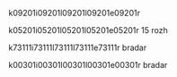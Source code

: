 k09201i09201l09201l09201e09201r

k05201i05201l05201l05201e05201r
15 rozh

k73111i73111l73111l73111e73111r
bradar

k00301i00301l00301l00301e00301r
bradar
